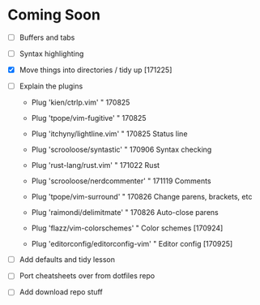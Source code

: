 # Coming Soon

- [ ] Buffers and tabs

- [ ] Syntax highlighting

- [x] Move things into directories / tidy up [171225]

- [ ] Explain the plugins
  - Plug 'kien/ctrlp.vim' " 170825
  - Plug 'tpope/vim-fugitive' " 170825
  - Plug 'itchyny/lightline.vim' " 170825 Status line

  - Plug 'scrooloose/syntastic' " 170906 Syntax checking
  - Plug 'rust-lang/rust.vim' " 171022 Rust
  - Plug 'scrooloose/nerdcommenter' " 171119 Comments

  - Plug 'tpope/vim-surround' " 170826 Change parens, brackets, etc
  - Plug 'raimondi/delimitmate' " 170826 Auto-close parens

  - Plug 'flazz/vim-colorschemes' " Color schemes [170924]
  - Plug 'editorconfig/editorconfig-vim' " Editor config [170925]


- [ ] Add defaults and tidy lesson

- [ ] Port cheatsheets over from dotfiles repo

- [ ] Add download repo stuff
